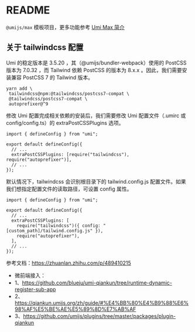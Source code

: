 # README

`@umijs/max` 模板项目，更多功能参考 [Umi Max 简介](https://umijs.org/docs/max/introduce)

## 关于 tailwindcss 配置

Umi 的稳定版本是 3.5.20 ，其（@umijs/bundler-webpack）使用的 PostCSS 版本为 7.0.32 ，而 Tailwind 依赖 PostCSS 的版本为 8.x.x 。因此，我们需要安装兼容 PostCSS 7 的 Tailwind 版本。

```
yarn add \
 tailwindcss@npm:@tailwindcss/postcss7-compat \
 @tailwindcss/postcss7-compat \
 autoprefixer@^9
```

修改 Umi 配置完成相关依赖的安装后，我们需要修改 Umi 配置文件（.umirc 或 config/config.ts）的 extraPostCSSPlugins 选项。

```
import { defineConfig } from "umi";

export default defineConfig({
  // ...
  extraPostCSSPlugins: [require("tailwindcss"), require("autoprefixer")],
  // ...
});
```

默认情况下，tailwindcss 会识别根目录下的 tailwind.config.js 配置文件。如果我们想指定配置文件的读取路径，可设置 config 属性。

```
import { defineConfig } from "umi";

export default defineConfig({
  // ...
  extraPostCSSPlugins: [
    require("tailwindcss")({ config: "[custom_path]/tailwind.config.js" }),
    require("autoprefixer"),
  ],
  // ...
});
```

参考文档：https://zhuanlan.zhihu.com/p/489410215

- 微前端接入：
- 1、https://github.com/blueju/umi-qiankun/tree/runtime-dynamic-register-sub-app
- 2、https://qiankun.umijs.org/zh/guide/#%E4%BB%80%E4%B9%88%E6%98%AF%E5%BE%AE%E5%89%8D%E7%AB%AF
- 3、https://github.com/umijs/plugins/tree/master/packages/plugin-qiankun
